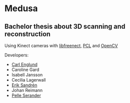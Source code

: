 # Medusa
## Bachelor thesis about 3D scanning and reconstruction
Using Kinect cameras with [libfreenect](https://github.com/OpenKinect/libfreenect), [PCL](https://github.com/PointCloudLibrary/pcl) and [OpenCV](https://github.com/Itseez/opencv)

Developers:
- [Carl Englund](https://github.com/CarlEnglund)
- Caroline Gard
- Isabell Jansson
- Cecilia Lagerwall
- [Erik Sandrén](http://git.io/erki)
- Johan Reimann
- [Pelle Serander](https://github.com/Pelse862)
